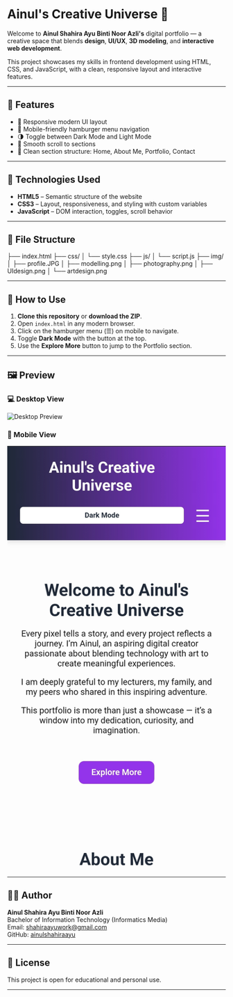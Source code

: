 # Ainul's Creative Universe 🌌

Welcome to **Ainul Shahira Ayu Binti Noor Azli's** digital portfolio — a creative space that blends **design**, **UI/UX**, **3D modeling**, and **interactive web development**.

This project showcases my skills in frontend development using HTML, CSS, and JavaScript, with a clean, responsive layout and interactive features.

---

## 🌟 Features

- 🎨 Responsive modern UI layout
- 📱 Mobile-friendly hamburger menu navigation
- 🌗 Toggle between Dark Mode and Light Mode
- 🎯 Smooth scroll to sections
- 🧠 Clean section structure: Home, About Me, Portfolio, Contact

---

## 🧩 Technologies Used

- **HTML5** – Semantic structure of the website
- **CSS3** – Layout, responsiveness, and styling with custom variables
- **JavaScript** – DOM interaction, toggles, scroll behavior

---

## 📁 File Structure
├── index.html
├── css/
│ └── style.css
├── js/
│ └── script.js
├── img/
│ ├── profile.JPG
│ ├── modelling.png
│ ├── photography.png
│ ├── UIdesign.png
│ └── artdesign.png

---

## 🚀 How to Use

1. **Clone this repository** or **download the ZIP**.
2. Open `index.html` in any modern browser.
3. Click on the hamburger menu (☰) on mobile to navigate.
4. Toggle **Dark Mode** with the button at the top.
5. Use the **Explore More** button to jump to the Portfolio section.

---

## 🖼️ Preview

### 💻 Desktop View
![Desktop Preview](img/previewdesktop.png)

### 📱 Mobile View
![Mobile Preview](img/previewmobile.jpg)


---

## 👩‍🎓 Author

**Ainul Shahira Ayu Binti Noor Azli**  
Bachelor of Information Technology (Informatics Media)  
Email: [shahiraayuwork@gmail.com](mailto:shahiraayuwork@gmail.com)  
GitHub: [ainulshahiraayu](https://github.com/ainulshahiraayu)

---

## 📄 License

This project is open for educational and personal use.

---
